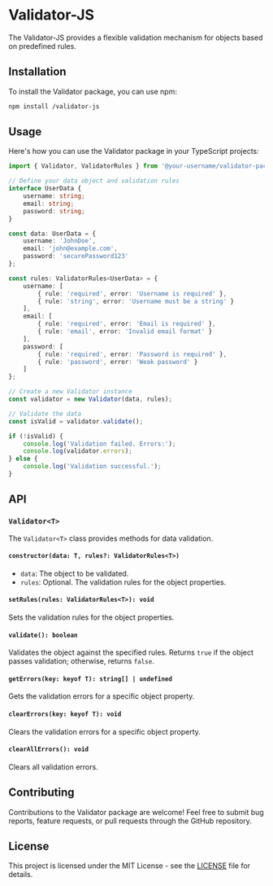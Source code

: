 # Validator-JS

The Validator-JS provides a flexible validation mechanism for objects based on predefined rules.

## Installation

To install the Validator package, you can use npm:

```bash
npm install /validator-js
```

## Usage

Here's how you can use the Validator package in your TypeScript projects:

```typescript
import { Validator, ValidatorRules } from '@your-username/validator-package';

// Define your data object and validation rules
interface UserData {
    username: string;
    email: string;
    password: string;
}

const data: UserData = {
    username: 'JohnDoe',
    email: 'john@example.com',
    password: 'securePassword123'
};

const rules: ValidatorRules<UserData> = {
    username: [
        { rule: 'required', error: 'Username is required' },
        { rule: 'string', error: 'Username must be a string' }
    ],
    email: [
        { rule: 'required', error: 'Email is required' },
        { rule: 'email', error: 'Invalid email format' }
    ],
    password: [
        { rule: 'required', error: 'Password is required' },
        { rule: 'password', error: 'Weak password' }
    ]
};

// Create a new Validator instance
const validator = new Validator(data, rules);

// Validate the data
const isValid = validator.validate();

if (!isValid) {
    console.log('Validation failed. Errors:');
    console.log(validator.errors);
} else {
    console.log('Validation successful.');
}
```

## API

### `Validator<T>`

The `Validator<T>` class provides methods for data validation.

#### `constructor(data: T, rules?: ValidatorRules<T>)`

- `data`: The object to be validated.
- `rules`: Optional. The validation rules for the object properties.

#### `setRules(rules: ValidatorRules<T>): void`

Sets the validation rules for the object properties.

#### `validate(): boolean`

Validates the object against the specified rules. Returns `true` if the object passes validation; otherwise, returns `false`.

#### `getErrors(key: keyof T): string[] | undefined`

Gets the validation errors for a specific object property.

#### `clearErrors(key: keyof T): void`

Clears the validation errors for a specific object property.

#### `clearAllErrors(): void`

Clears all validation errors.

## Contributing

Contributions to the Validator package are welcome! Feel free to submit bug reports, feature requests, or pull requests through the GitHub repository.

## License

This project is licensed under the MIT License - see the [LICENSE](LICENSE) file for details.
